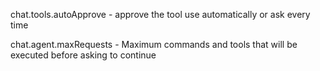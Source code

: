 chat.tools.autoApprove - approve the tool use automatically or ask every time

chat.agent.maxRequests - Maximum commands and tools that will be executed before asking to continue
